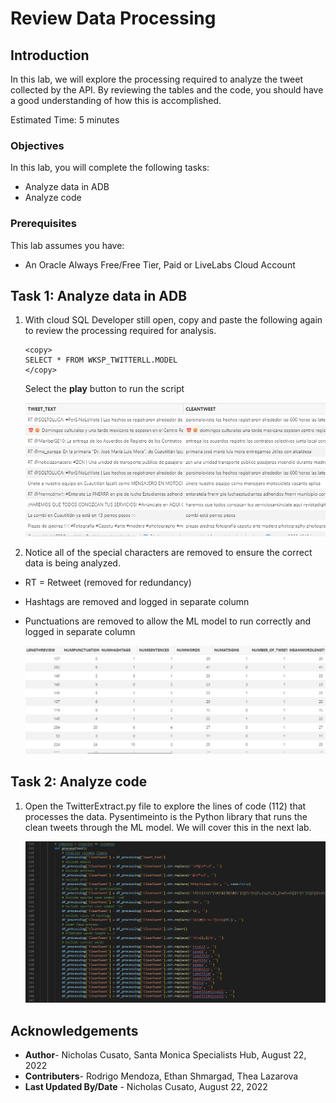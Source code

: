 # Review Data Processing

## Introduction

In this lab, we will explore the processing required to analyze the tweet collected by the API. By reviewing the tables and the code, you should have a good understanding of how this is accomplished.

Estimated Time: 5 minutes


### Objectives

In this lab, you will complete the following tasks:

- Analyze data in ADB
- Analyze code

### Prerequisites

This lab assumes you have:
- An Oracle Always Free/Free Tier, Paid or LiveLabs Cloud Account

## Task 1: Analyze data in ADB

1. With cloud SQL Developer still open, copy and paste the following again to review the processing required for analysis.

    ```
    <copy>
    SELECT * FROM WKSP_TWITTERLL.MODEL
    </copy>
    ```
    
    Select the **play** button to run the script

    ![Comparison of raw tweet and clean tweet](images/clean-tweet.png) 

2. Notice all of the special characters are removed to ensure the correct data is being analyzed. 
- RT = Retweet (removed for redundancy)
- Hashtags are removed and logged in separate column
- Punctuations are removed to allow the ML model to run correctly and logged in separate column

    ![Columns logging tweet statistics](images/tweet-statistics.png) 

## Task 2: Analyze code

1. Open the TwitterExtract.py file to explore the lines of code (112) that processes the data. Pysentimeinto is the Python library that runs the clean tweets through the ML model. We will cover this in the next lab. 

    ![Clean tweet code](images/limpieza-code.png) 


## Acknowledgements

- **Author**- Nicholas Cusato, Santa Monica Specialists Hub, August 22, 2022
- **Contributers**- Rodrigo Mendoza, Ethan Shmargad, Thea Lazarova
- **Last Updated By/Date** - Nicholas Cusato, August 22, 2022